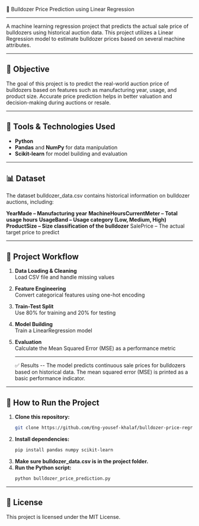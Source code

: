 🚜 Bulldozer Price Prediction using Linear Regression
___
A machine learning regression project that predicts the actual sale price of bulldozers using historical auction data. This project utilizes a Linear Regression model to estimate bulldozer prices based on several machine attributes.
___
📌 Objective
---
The goal of this project is to predict the real-world auction price of bulldozers based on features such as manufacturing year, usage, and product size. Accurate price prediction helps in better valuation and decision-making during auctions or resale.
___
## 🧰 Tools & Technologies Used

- **Python**
- **Pandas** and **NumPy** for data manipulation
- **Scikit-learn** for model building and evaluation

___
📊 Dataset
---
The dataset bulldozer_data.csv contains historical information on bulldozer auctions, including:

**YearMade – Manufacturing year**
**MachineHoursCurrentMeter – Total usage hours**
**UsageBand – Usage category (Low, Medium, High)**
**ProductSize – Size classification of the bulldozer**
SalePrice – The actual target price to predict
___
🧪 Project Workflow
---
1. **Data Loading & Cleaning**  
   Load CSV file and handle missing values

2. **Feature Engineering**  
   Convert categorical features using one-hot encoding

3. **Train-Test Split**  
   Use 80% for training and 20% for testing

4. **Model Building**  
   Train a LinearRegression model

5. **Evaluation**  
   Calculate the Mean Squared Error (MSE) as a performance metric
   ___
   ✅ Results
--
The model predicts continuous sale prices for bulldozers based on historical data. The mean squared error (MSE) is
printed as a basic performance indicator.
___
## 🚀 How to Run the Project

1. **Clone this repository:**
   ```bash
   git clone https://github.com/Eng-yousef-khalaf/bulldozer-price-regression-project.git
2. **Install dependencies:**
   ```bash
   pip install pandas numpy scikit-learn
3. **Make sure bulldozer_data.csv is in the project folder.**
4. **Run the Python script:**
   ```bash
   python bulldozer_price_prediction.py
___
📄 License
--
This project is licensed under the MIT License.


   

   



